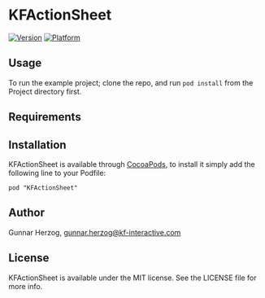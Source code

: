 # KFActionSheet

[![Version](http://cocoapod-badges.herokuapp.com/v/KFActionSheet/badge.png)](http://cocoadocs.org/docsets/KFActionSheet)
[![Platform](http://cocoapod-badges.herokuapp.com/p/KFActionSheet/badge.png)](http://cocoadocs.org/docsets/KFActionSheet)

## Usage

To run the example project; clone the repo, and run `pod install` from the Project directory first.

## Requirements

## Installation

KFActionSheet is available through [CocoaPods](http://cocoapods.org), to install
it simply add the following line to your Podfile:

    pod "KFActionSheet"

## Author

Gunnar Herzog, gunnar.herzog@kf-interactive.com

## License

KFActionSheet is available under the MIT license. See the LICENSE file for more info.

